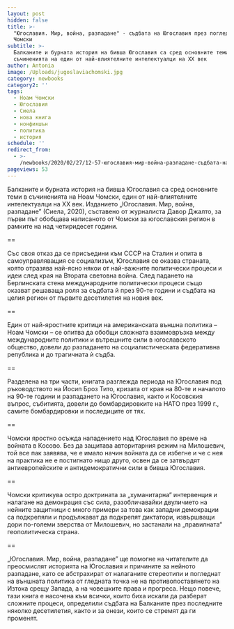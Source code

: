 ```yaml
---
layout: post
hidden: false
title: >-
  "Югославия. Мир, война, разпадане" - съдбата на Югославия през погледа на Ноам
  Чомски 
subtitle: >-
  Балканите и бурната история на бивша Югославия са сред основните теми в
  съчиненията на един от най-влиятелните интелектуалци на XX век
author: Antonia
image: /Uploads/jugoslaviachomski.jpg
category: newbooks
category2: ''
tags:
  - Ноам Чомски
  - Югославия
  - Сиела
  - нова книга
  - нонфикшън
  - политика
  - история
schedule: ''
redirect_from:
  - >-
    /newbooks/2020/02/27/12-57-югославия-мир-война-разпадане-съдбата-на-югославия-през-погледа-на-ноам-чомски
pageviews: 53
---
```

Балканите и бурната история на бивша Югославия са сред основните теми в съчиненията на Ноам Чомски, един от най-влиятелните интелектуалци на XX век. Изданието „Югославия. Мир, война, разпадане” (Сиела, 2020), съставено от журналиста Давор Джалто, за първи път обобщава написаното от Чомски за югославския регион в рамките на над четиридесет години.

\==

Със своя отказ да се присъедини към СССР на Сталин и опита в самоуправляващия се социализъм, Югославия се оказва страната, която отразява най-ясно някои от най-важните политически процеси и идеи след края на Втората световна война. След падането на Берлинската стена международните политически процеси също оказват решаваща роля за съдбата й през 90-те години и съдбата на целия регион от първите десетилетия на новия век.

\==

Един от най-яростните критици на американската външна политика – Ноам Чомски – се опитва да обобщи сложната взаимовръзка между международните политики и вътрешните сили в югославското общество, довели до разпадането на социалистическата федеративна република и до трагичната ѝ съдба.

\==

Разделена на три части, книгата разглежда периода на Югославия под ръководството на Йосип Броз Тито, кризата от края на 80-те и началото на 90-те години и разпадането на Югославия, както и Косовския въпрос, събитията, довели до бомбардировките на НАТО през 1999 г., самите бомбардировки и последиците от тях.

\==

Чомски яростно осъжда нападението над Югославия по време на войната в Косово. Без да защитава авторитарния режим на Милошевич, той все пак заявява, че е имало начин войната да се избегне и че с нея на практика не е постигнато нищо друго, освен да се затвърдят антиевропейските и антидемократични сили в бивша Югославия. 

\==

Чомски критикува остро доктрината за „хуманитарна“ интервенция и налагане на демокрация със сила, разобличавайки двуличието на нейните защитници с много примери за това как западни демокрации са подкрепяли и продължават да подкрепят диктатори, извършващи дори по-големи зверства от Милошевич, но застанали на „правилната“ геополитическа страна. 

\==

„Югославия. Мир, война, разпадане” ще помогне на читателите да преосмислят историята на Югославия и причините за нейното разпадане, като се абстрахират от налаганите стереотипи и погледнат на външната политика от гледната точка не на противопоставянето на Изтока срещу Запада, а на човешките права и прогреса. Нещо повече, тази книга е насочена към всички, които биха искали да разберат сложните процеси, определили съдбата на Балканите през последните няколко десетилетия, както и за онези, които се стремят да ги променят.
